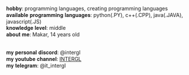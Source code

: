 𝐡𝐨𝐛𝐛𝐲: programming languages, creating programming languages<br>
𝐚𝐯𝐚𝐢𝐥𝐚𝐛𝐥𝐞 𝐩𝐫𝐨𝐠𝐫𝐚𝐦𝐦𝐢𝐧𝐠 𝐥𝐚𝐧𝐠𝐮𝐚𝐠𝐞𝐬: python(.PY), c++(.CPP), java(.JAVA), javascript(.JS)<br>
𝐤𝐧𝐨𝐰𝐥𝐞𝐝𝐠𝐞 𝐥𝐞𝐯𝐞𝐥: middle<br>
𝐚𝐛𝐨𝐮𝐭 𝐦𝐞: Makar, 14 years old<br><br>


𝐦𝐲 𝐩𝐞𝐫𝐬𝐨𝐧𝐚𝐥 𝐝𝐢𝐬𝐜𝐨𝐫𝐝: @intergl<br>
𝐦𝐲 𝐲𝐨𝐮𝐭𝐮𝐛𝐞 𝐜𝐡𝐚𝐧𝐧𝐞𝐥: <a href='https://www.youtube.com/@INTERGL/channels'>INTERGL</a><br>
𝐦𝐲 𝐭𝐞𝐥𝐞𝐠𝐫𝐚𝐦: @it_intergl
